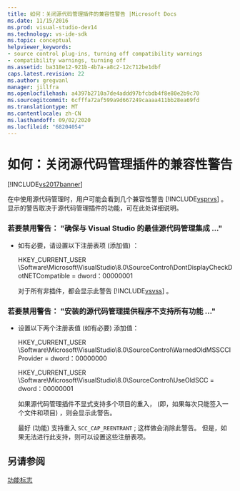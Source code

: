 ```yaml
---
title: 如何：关闭源代码管理插件的兼容性警告 |Microsoft Docs
ms.date: 11/15/2016
ms.prod: visual-studio-dev14
ms.technology: vs-ide-sdk
ms.topic: conceptual
helpviewer_keywords:
- source control plug-ins, turning off compatibility warnings
- compatibility warnings, turning off
ms.assetid: ba318e12-921b-4b7a-a8c2-12c712be1dbf
caps.latest.revision: 22
ms.author: gregvanl
manager: jillfra
ms.openlocfilehash: a4397b2710a7de4addd97bfcbdb4f8e80e2b9c70
ms.sourcegitcommit: 6cfffa72af599a9d667249caaaa411bb28ea69fd
ms.translationtype: MT
ms.contentlocale: zh-CN
ms.lasthandoff: 09/02/2020
ms.locfileid: "68204054"
---
```

# <a name="how-to-turn-off-compatibility-warnings-for-source-control-plug-ins"></a>如何：关闭源代码管理插件的兼容性警告
[!INCLUDE[vs2017banner](../includes/vs2017banner.md)]

在中使用源代码管理时，用户可能会看到几个兼容性警告 [!INCLUDE[vsprvs](../includes/vsprvs-md.md)] 。 显示的警告取决于源代码管理插件的功能，可在此处详细说明。  
  
### <a name="to-disable-the-warning-to-ensure-optimal-source-control-integration-with-visual-studio"></a>若要禁用警告： "确保与 Visual Studio 的最佳源代码管理集成 ..."  
  
- 如有必要，请设置以下注册表项 (添加值) ：  
  
     HKEY_CURRENT_USER \Software\Microsoft\VisualStudio\8.0\SourceControl\DontDisplayCheckDotNETCompatible = dword：00000001  
  
     对于所有非插件，都会显示此警告 [!INCLUDE[vsvss](../includes/vsvss-md.md)] 。  
  
### <a name="to-disable-the-warning-the-installed-source-control-provider-does-not-support-all-the-capabilities"></a>若要禁用警告： "安装的源代码管理提供程序不支持所有功能 ..."  
  
- 设置以下两个注册表值 (如有必要) 添加值：  
  
     HKEY_CURRENT_USER \Software\Microsoft\VisualStudio\8.0\SourceControl\WarnedOldMSSCCIProvider = dword：00000000  
  
     HKEY_CURRENT_USER \Software\Microsoft\VisualStudio\8.0\SourceControl\UseOldSCC = dword：00000001  
  
     如果源代码管理插件不显式支持多个项目的重入， (即，如果每次只能签入一个文件和项目) ，则会显示此警告。  
  
     最好 (功能) 支持重入 `SCC_CAP_REENTRANT` ; 这样做会消除此警告。 但是，如果无法进行此支持，则可以设置这些注册表项。  
  
## <a name="see-also"></a>另请参阅  
 [功能标志](../extensibility/capability-flags.md)
